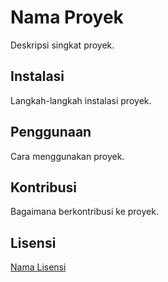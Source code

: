 # Nama Proyek

Deskripsi singkat proyek.

## Instalasi
Langkah-langkah instalasi proyek.

## Penggunaan
Cara menggunakan proyek.

## Kontribusi
Bagaimana berkontribusi ke proyek.

## Lisensi
[Nama Lisensi](link-lisensi)
